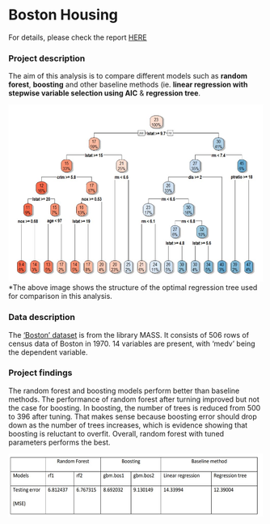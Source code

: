 # Boston Housing

For details, please check the report [HERE](https://github.com/yovalishere/Real-Estate/blob/main/Boston%20Housing/Boston_Report.pdf)

### Project description
The aim of this analysis is to compare different models such as **random forest**, **boosting** and other baseline
methods (ie. **linear regression with stepwise variable selection using AIC** & **regression tree**.

<img src="https://github.com/yovalishere/Real-Estate/blob/main/Boston%20Housing/optimal_tree_real_est.jpg" width="600" height="350" />
*The above image shows the structure of the optimal regression tree used for comparison in this analysis. 

### Data description
The [‘Boston’ dataset](http://lib.stat.cmu.edu/datasets/boston) is from the library MASS. It consists of 506 rows of census data of Boston in 1970. 14 variables are present, 
with ‘medv’ being the dependent variable. 

### Project findings
The random forest and boosting models perform better than baseline methods. The performance of random forest after turning 
improved but not the case for boosting. In boosting, the number of
trees is reduced from 500 to 396 after tuning. That makes sense because boosting error should drop down as the
number of trees increases, which is evidence showing that boosting is reluctant to overfit. Overall, random forest
with tuned parameters performs the best. 

<img src="https://github.com/yovalishere/Real-Estate/blob/main/Boston%20Housing/summary_tbl_boston.jpg" width="600" height="125" />
